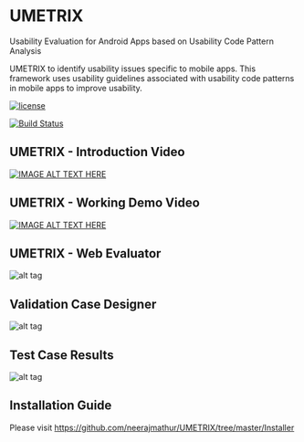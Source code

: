 # UMETRIX #

Usability Evaluation for Android Apps based on Usability Code Pattern Analysis 

UMETRIX to identify usability issues specific to mobile apps. This framework uses usability guidelines associated with usability code patterns in mobile apps to improve usability.

[![license](https://img.shields.io/github/license/digitalpebble/storm-crawler.svg?maxAge=2592000?style=plastic)](http://www.apache.org/licenses/LICENSE-2.0)

[![Build Status](https://neerajmathur.visualstudio.com/Umetrix/_apis/build/status/Umetrix-ASP.NET-CI?branchName=master)](https://neerajmathur.visualstudio.com/Umetrix/_build/latest?definitionId=3&branchName=master)

## UMETRIX - Introduction Video ##
[![IMAGE ALT TEXT HERE](https://raw.githubusercontent.com/neerajmathur/UMETRIX/master/ScreenShots/UmetrixIntroduction_1.png)](https://www.youtube.com/watch?v=Y_1Gq6NbFhs)

## UMETRIX - Working Demo Video ##
[![IMAGE ALT TEXT HERE](https://raw.githubusercontent.com/neerajmathur/UMETRIX/master/ScreenShots/UmetrixVedioLinkImg.png)](https://www.youtube.com/watch?v=eeo0e1ajNnM)

## UMETRIX - Web Evaluator ##
![alt tag](https://raw.githubusercontent.com/neerajmathur/UMETRIX/master/ScreenShots/TestAndroidApp.png)

## Validation Case Designer ##
![alt tag](https://raw.githubusercontent.com/neerajmathur/UMETRIX/master/ScreenShots/DefineTestCase.png)

## Test Case Results ##
![alt tag](https://raw.githubusercontent.com/neerajmathur/UMETRIX/master/ScreenShots/TestResults.png)

## Installation Guide ##
Please visit https://github.com/neerajmathur/UMETRIX/tree/master/Installer
